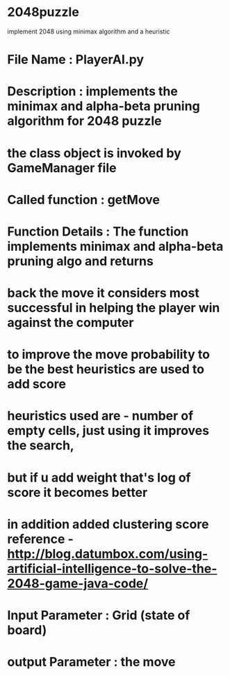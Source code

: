 # 2048puzzle
implement 2048 using minimax algorithm and a heuristic

# File Name : PlayerAI.py
# Description : implements the minimax and alpha-beta pruning algorithm for 2048 puzzle 
# the class object is invoked by GameManager file
# Called function  : getMove
# Function Details : The function implements minimax and alpha-beta pruning algo and returns 
# back the move it considers most successful in helping the player win against the computer
# to improve the move probability to be the best heuristics are used to add score
# heuristics used are - number of empty cells, just using it improves the search,
# but if u add weight that's log of score it becomes better
# in addition added clustering score reference - http://blog.datumbox.com/using-artificial-intelligence-to-solve-the-2048-game-java-code/
# Input Parameter : Grid (state of board)
# output Parameter : the move
